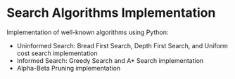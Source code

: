 # Search Algorithms Implementation

Implementation of well-known algorithms using Python:
* Uninformed Search: Bread First Search, Depth First Search, and Uniform cost search implementation
* Informed Search: Greedy Search and A* Search implementation
* Alpha-Beta Pruning implementation
